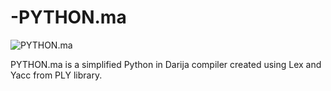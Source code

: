 # -PYTHON.ma
![PYTHON.ma](https://github.com/HajarELKHANFRI/-PYTHON.ma/IMG-20210225-WA0032.jpg)

PYTHON.ma is  a simplified Python in Darija compiler created using Lex and Yacc from PLY library.
